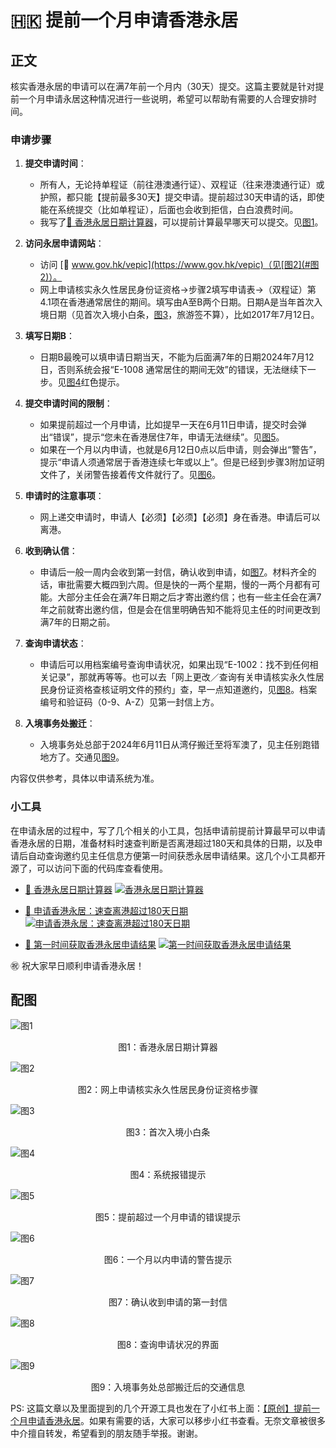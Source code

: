 # 🇭🇰 提前一个月申请香港永居

## 正文

核实香港永居的申请可以在满7年前一个月内（30天）提交。这篇主要就是针对提前一个月申请永居这种情况进行一些说明，希望可以帮助有需要的人合理安排时间。

### 申请步骤

1. **提交申请时间**：
   - 所有人，无论持单程证（前往港澳通行证）、双程证（往来港澳通行证）或护照，都只能【提前最多30天】提交申请。提前超过30天申请的话，即使能在系统提交（比如单程证），后面也会收到拒信，白白浪费时间。
   - 我写了[🔗 香港永居日期计算器](https://7years.atom.im)，可以提前计算最早哪天可以提交。见[图1](#图1)。

2. **访问永居申请网站**：
   - 访问 [🔗 www.gov.hk/vepic](https://www.gov.hk/vepic)（见[图2](#图2)）。
   - 网上申请核实永久性居民身份证资格→步骤2填写申请表→（双程证）第4.1项在香港通常居住的期间。填写由A至B两个日期。日期A是当年首次入境日期（见首次入境小白条，[图3](#图3)，旅游签不算），比如2017年7月12日。

3. **填写日期B**：
   - 日期B最晚可以填申请日期当天，不能为后面满7年的日期2024年7月12日，否则系统会报“E-1008 通常居住的期间无效”的错误，无法继续下一步。见[图4](#图4)红色提示。

4. **提交申请时间的限制**：
   - 如果提前超过一个月申请，比如提早一天在6月11日申请，提交时会弹出“错误”，提示“您未在香港居住7年，申请无法继续”。见[图5](#图5)。
   - 如果在一个月以内申请，也就是6月12日0点以后申请，则会弹出“警告”，提示“申请人须通常居于香港连续七年或以上”。但是已经到步骤3附加证明文件了，关闭警告接着传文件就行了。见[图6](#图6)。

5. **申请时的注意事项**：
   - 网上递交申请时，申请人【必须】【必须】【必须】身在香港。申请后可以离港。

6. **收到确认信**：
   - 申请后一般一周内会收到第一封信，确认收到申请，如[图7](#图7)。材料齐全的话，审批需要大概四到六周。但是快的一两个星期，慢的一两个月都有可能。大部分主任会在满7年日期之后才寄出邀约信；也有一些主任会在满7年之前就寄出邀约信，但是会在信里明确告知不能将见主任的时间更改到满7年的日期之前。

7. **查询申请状态**：
   - 申请后可以用档案编号查询申请状况，如果出现“E-1002：找不到任何相关记录”，那就再等等。也可以去「网上更改／查询有关申请核实永久性居民身份证资格查核证明文件的预约」查，早一点知道邀约，见[图8](#图8)。档案编号和验证码（0-9、A-Z）见第一封信上方。

8. **入境事务处搬迁**：
   - 入境事务处总部于2024年6月11日从湾仔搬迁至将军澳了，见主任别跑错地方了。交通见[图9](#图9)。

内容仅供参考，具体以申请系统为准。

### 小工具

在申请永居的过程中，写了几个相关的小工具，包括申请前提前计算最早可以申请香港永居的日期，准备材料时速查判断是否离港超过180天和具体的日期，以及申请后自动查询邀约见主任信息方便第一时间获悉永居申请结果。这几个小工具都开源了，可以访问下面的代码库查看使用。

- [🔗 香港永居日期计算器](https://7years.atom.im)
  [![香港永居日期计算器](https://img.shields.io/badge/Repo-香港永居日期计算器-blue)](https://github.com/atom-im/7years)

- [🔗 申请香港永居：速查离港超过180天日期](https://180days.atom.im/)
  [![申请香港永居：速查离港超过180天日期](https://img.shields.io/badge/Repo-申请香港永居：速查离港超过180天日期-blue)](https://github.com/atom-im/180days)

- [🔗 第一时间获取香港永居申请结果](https://github.com/atom-im/hkpr)
  [![第一时间获取香港永居申请结果](https://img.shields.io/badge/Repo-第一时间获取香港永居申请结果-blue)](https://github.com/atom-im/hkpr)

㊗️ 祝大家早日顺利申请香港永居！

## 配图

![图1](./images/2.jpg)
<p align="center">图1：香港永居日期计算器</p>

![图2](./images/3.jpg)
<p align="center">图2：网上申请核实永久性居民身份证资格步骤</p>

![图3](./images/4.jpg)
<p align="center">图3：首次入境小白条</p>

![图4](./images/5.jpg)
<p align="center">图4：系统报错提示</p>

![图5](./images/6.jpg)
<p align="center">图5：提前超过一个月申请的错误提示</p>

![图6](./images/7.jpg)
<p align="center">图6：一个月以内申请的警告提示</p>

![图7](./images/8.jpg)
<p align="center">图7：确认收到申请的第一封信</p>

![图8](./images/9.jpg)
<p align="center">图8：查询申请状况的界面</p>

![图9](./images/10.jpg)
<p align="center">图9：入境事务处总部搬迁后的交通信息</p>

PS: 这篇文章以及里面提到的几个开源工具也发在了小红书上面：[【原创】提前一个月申请香港永居](https://www.xiaohongshu.com/explore/66673d38000000001303e4aa)。如果有需要的话，大家可以移步小红书查看。无奈文章被很多中介擅自转发，希望看到的朋友随手举报。谢谢。
